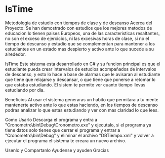# IsTime
Metodologia de estudio con tiempos de clase y de descanso
Acerca del Proyecto: 
Se han demostrado con estudios que los mejores metodos de educacion lo tienen paises Europeos, una de las caracteristicas resaltantes, no son el exceso de ejercicios, ni las excesivas horas de clase, si no el tiempo de descanso y estudio que se complementan para mantener a los estudiantes en un estado mas despierto y activo ante lo que sucede a su alrededor. 

IsTime
Este sistema esta desarrollado en C# y su funcion principal es que el estudiante pueda crear intervalos de estudios acompañados de intervalos de descanso, y esto lo hace a base de alarmas que le avisaran al estudiante que tiene que relajarse y descansar, o que tiene que ponerse a retomar lo que estaba estudiando. El sistem te permite ver cuanto tiempo llevas estudiando por dia.

Beneficios
Al usar el sistema generaras un habito que permitara a tu mente mantenerte activo ante lo que estas haciendo, en los tiempos de descanso podras analizar lo que estas estudiando y ver con mas claridad lo que lees.

Como Usarlo
Descarga el programa y entra a "Cronometro\bin\Debug\Cronometro.exe" y ejecutalo, si el programa ya tiene datos solo tienes que cerrar el programa y entrar a "Cronometro\bin\Debug\" y eliminar el archivo "DBTiempo.xml" y volver a ejecutar el programa el sistema te creara un nuevo archivo.

Usenlo y Compartanlo
Ayudense y ayuden
Gracias
